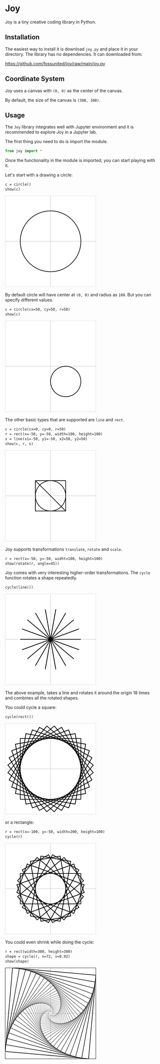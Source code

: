 # Joy

Joy is a tiny creative coding library in Python.

## Installation

The easiest way to install it is download `joy.py` and place it in your
directory. The library has no dependencies. It can downloaded from:

<https://github.com/fossunited/joy/raw/main/joy.py>

## Coordinate System

Joy uses a canvas with `(0, 0)` as the center of the canvas.

By default, the size of the canvas is `(300, 300)`.

## Usage

The `Joy` library integrates well with Jupyter environment and it is
recommended to explore Joy in a Jupyter lab.

The first thing you need to do is import the module.

```python
from joy import *
```

Once the functionality in the module is imported, you can start playing
with it.

Let's start with a drawing a circle:

```
c = circle()
show(c)
```

![svg](images/circle.svg)

By default circle will have center at `(0, 0)` and radius as `100`. But
you can specify different values.

```
c = circle(cx=50, cy=50, r=50)
show(c)
```

![svg](images/circle-2.svg)

The other basic types that are supported are `line` and `rect`.

```
c = circle(cx=0, cy=0, r=50)
r = rect(x=-50, y=-50, width=100, height=100)
s = line(x1=-50, y1=-50, x2=50, y2=50)
show(c, r, s)
```

![svg](images/basic-shapes.svg)

Joy supports transformations `translate`, `rotate` and `scale`.

```
r = rect(x=-50, y=-50, widht=100, height=100)
show(rotate(r, angle=45))
```

Joy comes with very interesting higher-order transformations. The `cycle`
function rotates a shape repeatedly.

```
cycle(line())
```

![svg](images/cycle-line.svg)

The above example, takes a line and rotates it around the origin 18
times and combines all the rotated shapes.

You could cycle a square:

```
cycle(rect())
```

![svg](images/cycle-square.svg)

or a rectangle:

```
r = rect(x=-100, y=-50, width=200, height=100)
cycle(r)
```

![svg](images/cycle-rect.svg)

You could even shrink while doing the cycle:

```
r = rect(width=300, height=300)
shape = cycle(r, n=72, s=0.92)
show(shape)
```

![svg](images/square-spiral.svg)
